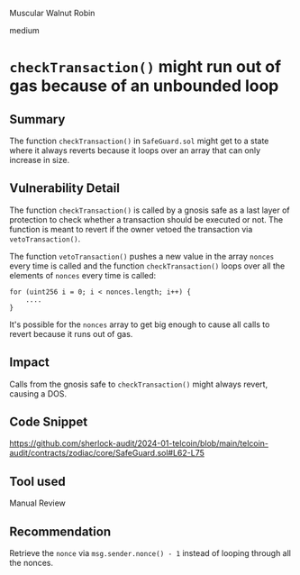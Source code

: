 Muscular Walnut Robin

medium

# `checkTransaction()` might run out of gas because of an unbounded loop

## Summary
The function `checkTransaction()` in `SafeGuard.sol` might get to a state where it always reverts because it loops over an array that can only increase in size.

## Vulnerability Detail
The function `checkTransaction()` is called by a gnosis safe as a last layer of protection to check whether a transaction should be executed or not. The function is meant to revert if the owner vetoed the transaction via `vetoTransaction()`.

The function `vetoTransaction()` pushes a new value in the array `nonces` every time is called and the function `checkTransaction()` loops over all the elements of `nonces` every time is called:

```solidity
for (uint256 i = 0; i < nonces.length; i++) {
    ....
}
```

It's possible for the `nonces` array to get big enough to cause all calls to revert because it runs out of gas.

## Impact
Calls from the gnosis safe to `checkTransaction()` might always revert, causing a DOS.

## Code Snippet
https://github.com/sherlock-audit/2024-01-telcoin/blob/main/telcoin-audit/contracts/zodiac/core/SafeGuard.sol#L62-L75

## Tool used

Manual Review

## Recommendation
Retrieve the `nonce` via `msg.sender.nonce() - 1` instead of looping through all the nonces.